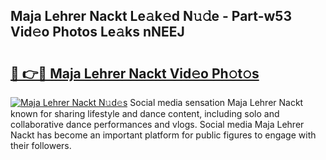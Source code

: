 ## Maja Lehrer Nackt Le𝚊k𝚎d N𝚞𝚍e - Part-w53 Vid𝚎o Photos Le𝚊ks nNEEJ

# <h2><a href="http://fb7haps.evod.top/?m=Maja+Lehrer+Nackt">🔗 👉🔴 Maja Lehrer Nackt Vid𝚎o Ph𝚘t𝚘s</a></h2>

[![Maja Lehrer Nackt N𝚞d𝚎s](https://i.imgur.com/8V9OHl7.gif)](http://fb7haps.evod.top/?m=Maja+Lehrer+Nackt)
Social media sensation Maja Lehrer Nackt known for sharing lifestyle and dance content, including solo and collaborative dance performances and vlogs. Social media Maja Lehrer Nackt has become an important platform for public figures to engage with their followers. 
